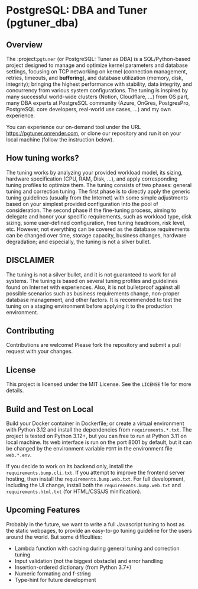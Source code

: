 # PostgreSQL: DBA and Tuner (pgtuner_dba)

## Overview

The :project:`pgtuner` (or PostgreSQL: Tuner as DBA) is a SQL/Python-based project designed to manage and optimize kernel parameters and database settings, focusing on TCP networking on kernel (connection management, retries, timeouts, and **buffering**), and database utilization (memory, disk, integrity); bringing the highest performance with stability, data integrity, and concurrency from various system configurations. The tuning is inspired by many successful world-wide clusters (Notion, Cloudflare, ...) from OS part, many DBA experts at PostgreSQL community (Azure, OnGres, PostgresPro, PostgreSQL core developers, real-world use cases, ...) and my own experience. 

You can experience our on-demand tool under the URL https://pgtuner.onrender.com, or clone our repository and run it on your local machine (follow the instruction below). 

## How tuning works?

The tuning works by analyzing your provided workload model, its sizing, hardware specification (CPU, RAM, Disk, ...), and apply corresponding tuning profiles to optimize them. The tuning consists of two phases: general tuning and correction tuning. The first phase is to directly apply the generic tuning guidelines (usually from the Internet) with some simple adjustments based on your simplest provided configuration into the pool of consideration. The second phase if the fine-tuning process, aiming to delegate and honor your specific requirements, such as workload type, disk sizing, some user-defined configuration, free tuning headroom, risk level, etc. However, not everything can be covered as the database requirements can be changed over time, storage capacity, business changes, hardware degradation; and especially, the tuning is not a silver bullet.

## DISCLAIMER

The tuning is not a silver bullet, and it is not guaranteed to work for all systems. The tuning is based on several tuning profiles and guidelines found on Internet with experiences. Also, it is not bulletproof against all possible scenarios such as business requirements change, non-proper database management, and other factors. It is recommended to test the tuning on a staging environment before applying it to the production environment. 

## Contributing

Contributions are welcome! Please fork the repository and submit a pull request with your changes.

## License

This project is licensed under the MIT License. See the `LICENSE` file for more details.

## Build and Test on Local

Build your Docker container in Dockerfile; or create a virtual environment with Python 3.12 and install the dependencies from `requirements.*.txt`. The project is tested on Python 3.12+, but you can free to run at Python 3.11 on local machine. Its web interface is run on the port 8001 by default, but it can be changed by the environment variable `PORT` in the environment file `web.*.env`.

If you decide to work on its backend only, install the `requirements.bump.cli.txt`. If you attempt to improve the frontend server hosting, then install the `requirements.bump.web.txt`. For full development, including the UI change, install both the `requirements.bump.web.txt` and `requirements.html.txt` (for HTML/CSS/JS minification).

## Upcoming Features

Probably in the future, we want to write a full Javascript tuning to host as the static webpages, to provide an easy-to-go tuning guideline for the users around the world. But some difficulties:
- Lambda function with caching during general tuning and correction tuning
- Input validation (not the biggest obstacle) and error handling
- Insertion-ordered dictionary (from Python 3.7+)
- Numeric formating and f-string
- Type-hint for future development

